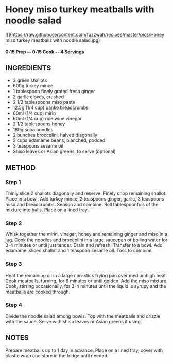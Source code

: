 # Honey miso turkey meatballs with noodle salad
![](https://raw.githubusercontent.com/fuzzwah/recipes/master/pics/Honey miso turkey meatballs with noodle salad.jpg)
#### 0:15 Prep -- 0:15 Cook -- 4 Servings
## INGREDIENTS
* 3 green shallots
* 600g turkey mince
* 1 tablespoon finely grated fresh ginger
* 2 garlic cloves, crushed
* 2 1/2 tablespoons miso paste
* 12.5g (1/4 cup) panko breadcrumbs
* 60ml (1/4 cup) mirin
* 60ml (1/4 cup) rice wine vinegar
* 2 1/2 tablespoons honey
* 180g soba noodles
* 2 bunches broccolini, halved diagonally
* 2 cups edamame beans, blanched, podded
* 3 teaspoons sesame oil
* Shiso leaves or Asian greens, to serve (optional)
## METHOD
### Step 1
Thinly slice 2 shallots diagonally and reserve. Finely chop remaining shallot. Place in a bowl. Add turkey mince, 2 teaspoons ginger, garlic, 3 teaspoons miso and breadcrumbs. Season and combine. Roll tablespoonfuls of the mixture into balls. Place on a lined tray.
### Step 2
Whisk together the mirin, vinegar, honey and remaining ginger and miso in a jug. Cook the noodles and broccolini in a large saucepan of boiling water for 3-4 minutes or until just tender. Drain and refresh. Transfer to a bowl. Add edamame, sliced shallot and 1 teaspoon sesame oil. Toss to combine.
### Step 3
Heat the remaining oil in a large non-stick frying pan over mediumhigh heat. Cook meatballs, turning, for 6 minutes or until golden. Add the miso mixture. Cook, stirring occasionally, for 3-4 minutes until the liquid is syrupy and the meatballs are cooked through.
### Step 4
Divide the noodle salad among bowls. Top with the meatballs and drizzle with the sauce. Serve with shiso leaves or Asian greens if using.
## NOTES
Prepare meatballs up to 1 day in advance. Place on a lined tray, cover with plastic wrap and store in the fridge until needed.
